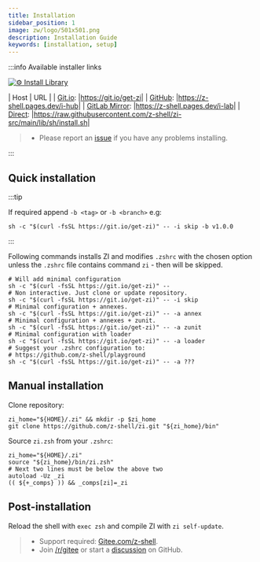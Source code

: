 ```yaml
---
title: Installation
sidebar_position: 1
image: zw/logo/501x501.png
description: Installation Guide
keywords: [installation, setup]
---
```


:::info Available installer links

[![⚙️ Install Library][1]][2]

| Host | URL | | [Git.io][3]: |<https://git.io/get-zi>| | [GitHub][4]: |<https://z-shell.pages.dev/i-hub>| | [GitLab Mirror][5]: |<https://z-shell.pages.dev/i-lab>| | [Direct][6]: |<https://raw.githubusercontent.com/z-shell/zi-src/main/lib/sh/install.sh>|

> - Please report an [issue][7] if you have any problems installing.

:::

## Quick installation

:::tip

If required append `-b <tag>` or `-b <branch>` e.g:

```shell
sh -c "$(curl -fsSL https://git.io/get-zi)" -- -i skip -b v1.0.0
```

:::

Following commands installs ZI and modifies `.zshrc` with the chosen option unless the `.zshrc` file contains command `zi` - then will be skipped.

```shell
# Will add minimal configuration
sh -c "$(curl -fsSL https://git.io/get-zi)" --
# Non interactive. Just clone or update repository.
sh -c "$(curl -fsSL https://git.io/get-zi)" -- -i skip
# Minimal configuration + annexes.
sh -c "$(curl -fsSL https://git.io/get-zi)" -- -a annex
# Minimal configuration + annexes + zunit.
sh -c "$(curl -fsSL https://git.io/get-zi)" -- -a zunit
# Minimal configuration with loader
sh -c "$(curl -fsSL https://git.io/get-zi)" -- -a loader
# Suggest your .zshrc configuration to:
# https://github.com/z-shell/playground
sh -c "$(curl -fsSL https://git.io/get-zi)" -- -a ???
```

## Manual installation

Clone repository:

```shell
zi_home="${HOME}/.zi" && mkdir -p $zi_home
git clone https://github.com/z-shell/zi.git "${zi_home}/bin"
```

Source `zi.zsh` from your `.zshrc`:

```shell
zi_home="${HOME}/.zi"
source "${zi_home}/bin/zi.zsh"
# Next two lines must be below the above two
autoload -Uz _zi
(( ${+_comps} )) && _comps[zi]=_zi
```

## Post-installation

Reload the shell with `exec zsh` and compile ZI with `zi self-update`.

> - Support required: [Gitee.com/z-shell](https://gitee.com/z-shell).
> - Join [/r/gitee](https://www.reddit.com/r/gitee/) or start a [discussion](https://github.com/z-shell/zi/discussions/new) on GitHub.

[1]: https://github.com/z-shell/zi-src/actions/workflows/check-sh.yml/badge.svg?branch=main
[2]: https://github.com/z-shell/zi-src/actions/workflows/check-sh.yml
[3]: https://git.io/get-zi
[4]: https://z-shell.pages.dev/i-hub
[5]: https://z-shell.pages.dev/i-lab
[6]: https://raw.githubusercontent.com/z-shell/zi-src/main/lib/sh/install.sh
[7]: https://github.com/z-shell/zi/issues/new/choose
